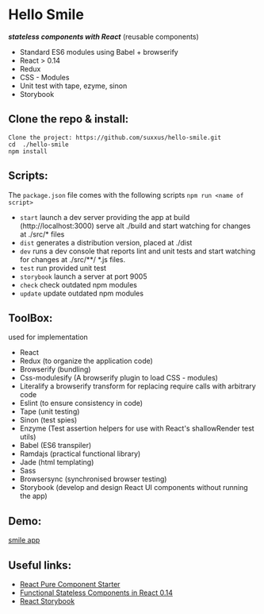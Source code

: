 # Hello Smile

***stateless components with React*** 
(reusable components)

* Standard ES6 modules using Babel + browserify
* React > 0.14
* Redux
* CSS - Modules
* Unit test with tape, ezyme, sinon
* Storybook

## Clone the repo & install:
```
Clone the project: https://github.com/suxxus/hello-smile.git
cd  ./hello-smile
npm install 
```
## Scripts:
The `package.json` file comes with the following scripts
`npm run <name of script>`
* `start` launch a dev server providing the app at build  (http://localhost:3000) serve alt ./build and start watching for changes at ./src/* files 
* `dist` generates a distribution version, placed at ./dist
* `dev` runs a dev console that reports lint and unit tests and start watching for changes at ./src/**/ *.js files. 
* `test` run provided unit test
* `storybook` launch a server at port 9005
* `check` check outdated npm modules
* `update` update  outdated npm modules

## ToolBox:
used for implementation
* React
* Redux (to organize the application code)
* Browserify (bundling)
* Css-modulesify (A browserify plugin to load CSS - modules)
* Literalify a browserify transform for replacing require calls with arbitrary code
* Eslint (to ensure consistency in code)
* Tape (unit testing)
* Sinon (test spies)
* Enzyme (Test assertion helpers for use with React's shallowRender test utils)
* Babel (ES6 transpiler)
* Ramdajs (practical functional library)
* Jade (html templating)
* Sass
* Browsersync (synchronised browser testing)
* Storybook  (develop and design React UI components without running the app)


## Demo:
[smile app](http://suxxus.github.io) 

## Useful links:
* [React Pure Component Starter](https://github.com/ericelliott/react-pure-component-starter)
* [Functional Stateless Components in React 0.14](https://medium.com/@joshblack/stateless-components-in-react-0-14-f9798f8b992d#.5ivkypjke)
* [React Storybook](https://github.com/kadirahq/react-storybook)

